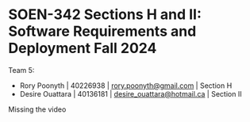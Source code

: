# SOEN-342 Sections H and II: Software Requirements and Deployment Fall 2024
Team 5:
  - Rory Poonyth | 40226938 | rory.poonyth@gmail.com | Section H
  - Desire Ouattara | 40136181 | desire_ouattara@hotmail.ca | Section II

Missing the video
